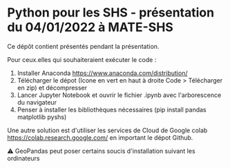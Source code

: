 # Python pour les SHS - présentation du 04/01/2022 à MATE-SHS

Ce dépôt contient présentés pendant la présentation.

Pour ceux.elles qui souhaiteraient exécuter le code :

1. Installer Anaconda https://www.anaconda.com/distribution/
2. Télécharger le dépot (Icone en vert en haut à droite Code > Télécharger en zip) et décompresser
3. Lancer Jupyter Notebook et ouvrir le fichier .ipynb avec l'arborescence du navigateur
4. Penser à installer les bibliothèques nécessaires (pip install pandas matplotlib pyshs)

Une autre solution est d'utiliser les services de Cloud de Google colab https://colab.research.google.com/ en important le dépot Github.

:warning: GeoPandas peut poser certains soucis d'installation suivant les ordinateurs
